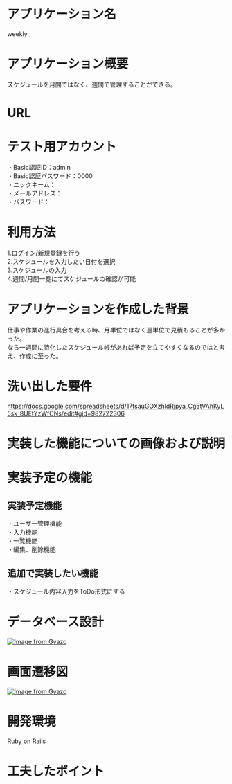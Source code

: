 # アプリケーション名
weekly
# アプリケーション概要
スケジュールを月間ではなく、週間で管理することができる。
# URL
# テスト用アカウント
・Basic認証ID：admin  
・Basic認証パスワード：0000  
・ニックネーム：  
・メールアドレス：  
・パスワード：  
# 利用方法
1.ログイン/新規登録を行う  
2.スケジュールを入力したい日付を選択  
3.スケジュールの入力  
4.週間/月間一覧にてスケジュールの確認が可能   
# アプリケーションを作成した背景
仕事や作業の進行具合を考える時、月単位ではなく週単位で見積もることが多かった。   
なら一週間に特化したスケジュール帳があれば予定を立てやすくなるのではと考え、作成に至った。
# 洗い出した要件
https://docs.google.com/spreadsheets/d/17fsauGOXzhldRjpya_Cg5tVAhKyL5sk_8UEtYzWfCNs/edit#gid=982722306
# 実装した機能についての画像および説明
# 実装予定の機能
## 実装予定機能
・ユーザー管理機能  
・入力機能  
・一覧機能  
・編集、削除機能
## 追加で実装したい機能
・スケジュール内容入力をToDo形式にする
# データベース設計
[![Image from Gyazo](https://i.gyazo.com/22dffd08a92827afb149f254e9088f0f.png)](https://gyazo.com/22dffd08a92827afb149f254e9088f0f)
# 画面遷移図
[![Image from Gyazo](https://i.gyazo.com/bb0e9f891c643ddc234487dea392fd7d.png)](https://gyazo.com/bb0e9f891c643ddc234487dea392fd7d)
# 開発環境
Ruby on Rails
# 工夫したポイント
